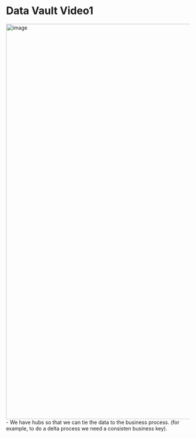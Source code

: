 # Data Vault Video1
<img width="1080" alt="image" src="https://github.com/srisubhashp/DataEngrNotes/assets/55814483/4c3f6155-279e-4a51-993c-07792ffba2bc">
- We have hubs so that we can tie the data to the business process. (for example, to do a delta process we need a consisten business key). 
